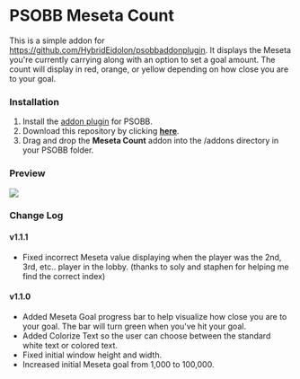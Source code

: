# PSOBB Meseta Count
This is a simple addon for https://github.com/HybridEidolon/psobbaddonplugin. It displays the Meseta you're currently carrying along with an option to set a goal amount. The count will display in red, orange, or yellow depending on how close you are to your goal.

### Installation
1. Install the [addon plugin](https://github.com/HybridEidolon/psobbaddonplugin) for PSOBB.
2. Download this repository by clicking [**here**](https://github.com/SethClydesdale/psobb-meseta-count/archive/master.zip).
3. Drag and drop the **Meseta Count** addon into the /addons directory in your PSOBB folder.

### Preview
[![](https://i11.servimg.com/u/f11/18/21/41/30/pso13114.jpg)](https://i11.servimg.com/u/f11/18/21/41/30/pso13114.jpg)

### Change Log

#### v1.1.1
- Fixed incorrect Meseta value displaying when the player was the 2nd, 3rd, etc.. player in the lobby. (thanks to soly and staphen for helping me find the correct index)

#### v1.1.0
- Added Meseta Goal progress bar to help visualize how close you are to your goal. The bar will turn green when you've hit your goal.
- Added Colorize Text so the user can choose between the standard white text or colored text.
- Fixed initial window height and width.
- Increased initial Meseta goal from 1,000 to 100,000.